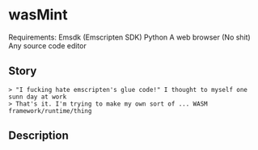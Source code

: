 # wasMint
Requirements:
    Emsdk (Emscripten SDK)
    Python
    A web browser (No shit)
    Any source code editor

## Story
    > "I fucking hate emscripten's glue code!" I thought to myself one sunn day at work
    > That's it. I'm trying to make my own sort of ... WASM framework/runtime/thing
## Description
